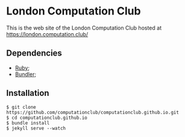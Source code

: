 # London Computation Club

This is the web site of the London Computation Club hosted at
https://london.computation.club/

## Dependencies

* [Ruby](https://www.ruby-lang.org/en/);
* [Bundler](http://bundler.io/);

## Installation

```console
$ git clone https://github.com/computationclub/computationclub.github.io.git
$ cd computationclub.github.io
$ bundle install
$ jekyll serve --watch
```
